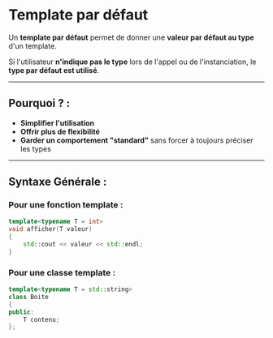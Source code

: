 # Template par défaut 

Un **template par défaut** permet de donner une **valeur par défaut au type** d'un template.  

Si l'utilisateur **n'indique pas le type** lors de l'appel ou de l'instanciation, le **type par défaut est utilisé**.

---

## Pourquoi ? :
- **Simplifier l'utilisation**
- **Offrir plus de flexibilité**
- **Garder un comportement "standard"** sans forcer à toujours préciser les types

---

## Syntaxe Générale :

### Pour une fonction template :

```cpp
template<typename T = int>
void afficher(T valeur) 
{
    std::cout << valeur << std::endl;
}
```

### Pour une classe template :

```cpp
template<typename T = std::string>
class Boite 
{
public:
    T contenu;
};
```